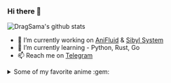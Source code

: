 ### Hi there 👋

![DragSama's github stats](https://github-readme-stats.vercel.app/api?username=dragsama&show_icons=true&theme=tokyonight)


- 🔭 I’m currently working on [AniFluid](https://t.me/AniFluidBot) & [Sibyl System](https://github.com/AnimeKaizoku/SibylSystem)
- 🌱 I’m currently learning - Python, Rust, Go
- 📫 Reach me on [Telegram](https://t.me/DragSama)

<!--
**DragSama/DragSama** is a ✨ _special_ ✨ repository because its `README.md` (this file) appears on your GitHub profile.

Here are some ideas to get you started:

- 🔭 I’m currently working on ...
- 🌱 I’m currently learning ...
- 👯 I’m looking to collaborate on ...
- 🤔 I’m looking for help with ...
- 💬 Ask me about ...
- 📫 How to reach me: ...
- 😄 Pronouns: ...
- ⚡ Fun fact: ...
-->

<details>
<summary> Some of my favorite anime :gem: </summary>

<!-- anime_list_start-->
* [Kaguya-sama: Love is War](https://anilist.co/anime/101921) - (Kaguya-sama wa Kokurasetai: Tensai-tachi no Renai Zunousen)
* [KONOSUBA -God's blessing on this wonderful world! 2](https://anilist.co/anime/21699) - (Kono Subarashii Sekai ni Shukufuku wo! 2)
* [Re:ZERO -Starting Life in Another World-](https://anilist.co/anime/21355) - (Re:Zero kara Hajimeru Isekai Seikatsu)
* [Overlord](https://anilist.co/anime/20832) - (Overlord)
* [No Game, No Life](https://anilist.co/anime/19815) - (No Game No Life)
* [How Not to Summon a Demon Lord](https://anilist.co/anime/101004) - (Isekai Maou to Shoukan Shoujo no Dorei Majutsu)
* [Re:ZERO -Starting Life in Another World- Season 2](https://anilist.co/anime/108632) - (Re:Zero kara Hajimeru Isekai Seikatsu 2nd Season)
* [Kaguya-sama: Love is War?](https://anilist.co/anime/112641) - (Kaguya-sama wa Kokurasetai?: Tensai-tachi no Renai Zunousen)
* [Code Geass: Lelouch of the Re;surrection](https://anilist.co/anime/97880) - (Code Geass: Fukkatsu no Lelouch)
* [Gate](https://anilist.co/anime/20994) - (Gate: Jieitai Kanochi nite, Kaku Tatakaeri)
* [My Hero Academia Season 4](https://anilist.co/anime/104276) - (Boku no Hero Academia 4)
* [The Rising of the Shield Hero](https://anilist.co/anime/99263) - (Tate no Yuusha no Nariagari)
* [Dragon Ball Super](https://anilist.co/anime/21175) - (Dragon Ball Super)
* [Talentless Nana](https://anilist.co/anime/117343) - (Munou na Nana)
<!-- anime_list_end-->

</details>
